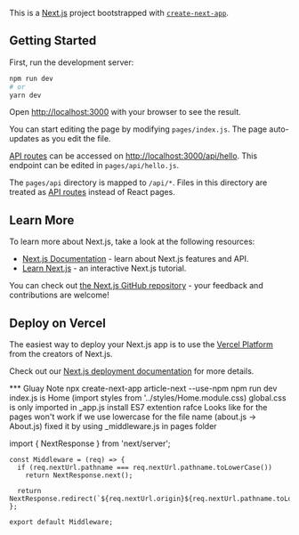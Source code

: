 This is a [Next.js](https://nextjs.org/) project bootstrapped with [`create-next-app`](https://github.com/vercel/next.js/tree/canary/packages/create-next-app).

## Getting Started

First, run the development server:

```bash
npm run dev
# or
yarn dev
```

Open [http://localhost:3000](http://localhost:3000) with your browser to see the result.

You can start editing the page by modifying `pages/index.js`. The page auto-updates as you edit the file.

[API routes](https://nextjs.org/docs/api-routes/introduction) can be accessed on [http://localhost:3000/api/hello](http://localhost:3000/api/hello). This endpoint can be edited in `pages/api/hello.js`.

The `pages/api` directory is mapped to `/api/*`. Files in this directory are treated as [API routes](https://nextjs.org/docs/api-routes/introduction) instead of React pages.

## Learn More

To learn more about Next.js, take a look at the following resources:

- [Next.js Documentation](https://nextjs.org/docs) - learn about Next.js features and API.
- [Learn Next.js](https://nextjs.org/learn) - an interactive Next.js tutorial.

You can check out [the Next.js GitHub repository](https://github.com/vercel/next.js/) - your feedback and contributions are welcome!

## Deploy on Vercel

The easiest way to deploy your Next.js app is to use the [Vercel Platform](https://vercel.com/new?utm_medium=default-template&filter=next.js&utm_source=create-next-app&utm_campaign=create-next-app-readme) from the creators of Next.js.

Check out our [Next.js deployment documentation](https://nextjs.org/docs/deployment) for more details.


*** Gluay Note
npx create-next-app article-next --use-npm
npm run dev
index.js is Home (import styles from '../styles/Home.module.css)
global.css is only imported in _app.js
install ES7 extention
rafce 
Looks like for the pages won't work if we use lowercase for the file name (about.js -> About.js)
fixed it by using _middleware.js in pages folder

import { NextResponse } from 'next/server';

```
const Middleware = (req) => {
  if (req.nextUrl.pathname === req.nextUrl.pathname.toLowerCase())
    return NextResponse.next();

  return NextResponse.redirect(`${req.nextUrl.origin}${req.nextUrl.pathname.toLowerCase()}`);
};

export default Middleware;
```